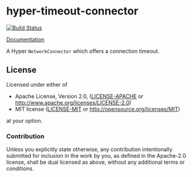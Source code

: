 # hyper-timeout-connector

[![Build Status](https://travis-ci.org/sfackler/hyper-timeout-connector.svg?branch=master)](https://travis-ci.org/sfackler/hyper-timeout-connector)

[Documentation](https://docs.rs/hyper-timeout-connector/0.1.0/hyper_timeout_connector)

A Hyper `NetworkConnector` which offers a connection timeout.

## License

Licensed under either of

 * Apache License, Version 2.0, ([LICENSE-APACHE](LICENSE-APACHE) or http://www.apache.org/licenses/LICENSE-2.0)
 * MIT license ([LICENSE-MIT](LICENSE-MIT) or http://opensource.org/licenses/MIT)

at your option.

### Contribution

Unless you explicitly state otherwise, any contribution intentionally
submitted for inclusion in the work by you, as defined in the Apache-2.0
license, shall be dual licensed as above, without any additional terms or
conditions.
